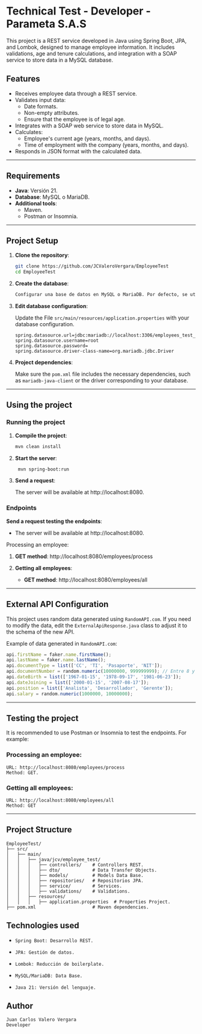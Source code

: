 # Technical Test - Developer - Parameta S.A.S

This project is a REST service developed in Java using Spring Boot, JPA, and Lombok, designed to manage employee information. It includes validations, age and tenure calculations, and integration with a SOAP service to store data in a MySQL database.

## Features

- Receives employee data through a REST service.
- Validates input data:
    - Date formats.
    - Non-empty attributes.
    - Ensure that the employee is of legal age.
- Integrates with a SOAP web service to store data in MySQL.
- Calculates:
    - Employee's current age (years, months, and days).
    - Time of employment with the company (years, months, and days).
- Responds in JSON format with the calculated data.

---

## Requirements

- **Java**: Versión 21.
- **Database**: MySQL o MariaDB.
- **Additional tools**:
    - Maven.
    - Postman or Insomnia.

---

## Project Setup

1. **Clone the repository**:
   ```bash
   git clone https://github.com/JCValeroVergara/EmployeeTest
   cd EmployeeTest

2. **Create the database**:
    ```sql
   Configurar una base de datos en MySQL o MariaDB. Por defecto, se utiliza employees_test_db.

3. **Edit database configuration**:

    Update the File ```src/main/resources/application.properties``` with your database configuration.
    ```properties
   spring.datasource.url=jdbc:mariadb://localhost:3306/employees_test_db
    spring.datasource.username=root
    spring.datasource.password=
    spring.datasource.driver-class-name=org.mariadb.jdbc.Driver

4. **Project dependencies**:

    Make sure the ```pom.xml``` file includes the necessary dependencies, such as ```mariadb-java-client``` or the driver corresponding to your database.
  
---
## Using the project
### Running the project

1. **Compile the project**:
   ```bash
   mvn clean install
   
2. **Start the server**:
   ```bash
    mvn spring-boot:run
   
3. **Send a request**:
    
    The server will be available at http://localhost:8080.

### Endpoints

**Send a request testing the endpoints**:
- The server will be available at http://localhost:8080.

Processing an employee:
1. **GET method**: http://localhost:8080/employees/process

2. **Getting all employees**:
    - **GET method**: http://localhost:8080/employees/all


---
## External API Configuration

This project uses random data generated using ```RandomAPI.com```. If you need to modify the data, edit the ```ExternalApiResponse.java``` class to adjust it to the schema of the new API.

Example of data generated in ```RandomAPI.com```:
```javaScript
api.firstName = faker.name.firstName();
api.lastName = faker.name.lastName();
api.documentType = list(['CC', 'TI', 'Pasaporte', 'NIT']);
api.documentNumber = random.numeric(10000000, 999999999); // Entre 8 y 12 dígitos.
api.dateBirth = list(['1967-01-15', '1978-09-17', '1981-06-23']);
api.dateJoining = list(['2000-01-15', '2007-08-17']);
api.position = list(['Analista', 'Desarrollador', 'Gerente']);
api.salary = random.numeric(1000000, 10000000);
```
---
## Testing the project
It is recommended to use Postman or Insomnia to test the endpoints. For example:

### Processing an employee:

    URL: http://localhost:8080/employees/process
    Method: GET.

### Getting all employees:

    URL: http://localhost:8080/employees/all
    Method: GET

---
## Project Structure

```planintext
EmployeeTest/
├── src/
│   ├── main/
│   │   ├── java/jcv/employee_test/
│   │   │   ├── controllers/    # Controllers REST.
│   │   │   ├── dto/            # Data Transfer Objects.
│   │   │   ├── models/         # Models Data Base.
│   │   │   ├── repositories/   # Repositorios JPA.
│   │   │   ├── service/        # Services.
│   │   │   ├── validations/    # Validations.
│   │   ├── resources/
│   │   │   ├── application.properties  # Properties Project.
├── pom.xml                     # Maven dependencies.

```

## Technologies used

- ```Spring Boot: Desarrollo REST.```

- ```JPA: Gestión de datos.```

- ```Lombok: Reducción de boilerplate.```

- ```MySQL/MariaDB: Data Base.```

- ```Java 21: Versión del lenguaje.```

## Author

```plaintext
Juan Carlos Valero Vergara
Developer
```